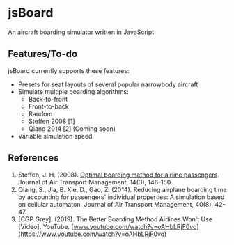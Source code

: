 # jsBoard
An aircraft boarding simulator written in JavaScript

## Features/To-do

jsBoard currently supports these features:

* Presets for seat layouts of several popular narrowbody aircraft
* Simulate multiple boarding algorithms:
  * Back-to-front
  * Front-to-back
  * Random
  * Steffen 2008 [1]
  * Qiang 2014 [2] (Coming soon)
* Variable simulation speed

## References

 1. Steffen, J. H. (2008). [Optimal boarding method for airline passengers](https://arxiv.org/abs/0802.0733).  Journal of Air Transport Management, 14(3), 146-150.
 2. Qiang, S., Jia, B. Xie, D., Gao, Z. (2014). Reducing airplane boarding time by accounting for passengers' individual properties: A simulation based on cellular automaton. Journal of Air Transport Management, 40(8), 42-47.
 3. [CGP Grey]. (2019). The Better Boarding Method Airlines Won't Use [Video]. YouTube. [www.youtube.com/watch?v=oAHbLRjF0vo](https://www.youtube.com/watch?v=oAHbLRjF0vo)
